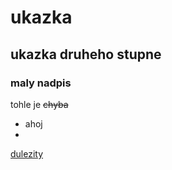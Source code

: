 # ukazka
## ukazka druheho stupne
### maly nadpis
tohle je ~~chyba~~


- ahoj
- 

<ins>dulezity</ins>
